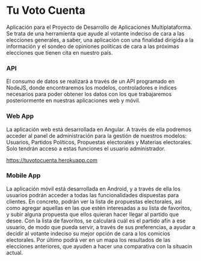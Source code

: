 # Tu Voto Cuenta

Aplicación para el Proyecto de Desarrollo de Aplicaciones Multiplataforma. Se trata de una herramienta que ayude al votante indeciso de cara a las elecciones generales, a saber, una aplicación con una finalidad dirigida a la información y el sondeo de opiniones políticas de cara a las próximas elecciones que tienen cita en nuestro país.

### API

El consumo de datos se realizará a través de un API programado en NodeJS, donde encontraremos los modelos, controladores e índices necesarios para poder obtener los datos con los que trabajaremos posteriormente en nuestras aplicaciones web y móvil.

### Web App

La aplicación web está desarrollada en Angular. A través de ella podremos acceder al panel de administración para la gestión de nuestros modelos: Usuarios, Partidos Políticos, Propuestas electorales y Materias electorales. Solo tendrán acceso a estas funciones el usuario administrador.

https://tuvotocuenta.herokuapp.com

### Mobile App

La aplicación móvil está desarrollada en Android, y a través de ella los usuarios podrán acceder a todas las funcionalidades dispuestas para clientes. En concreto, podrán ver la lista de propuestas electorales, así como agregar aquellas en las que estén interesadas a su lista de favoritos, y subir alguna propuesta que ellos quieran hacer llegar al partido que desee. Con la lista de favoritos, se calculará cuál es el partido afín a ese usuario, de modo que pueda servir, a través de sus preferencias, a ayudar a decidir al votante indeciso su mejor opción de cara a los comicios electorales. Por último podrá ver en un mapa los resultados de las elecciones anteriores, que ayuden a hacer una comparativa con la situacin actual.
